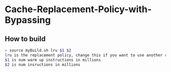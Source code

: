 # Cache-Replacement-Policy-with-Bypassing

## How to build
```bash
> source myBuild.sh lru $1 $2
lru is the replacement policy, change this if you want to use another replacement policy
$1 is num warm up instructions in millions
$2 is num insructions in millions
```
